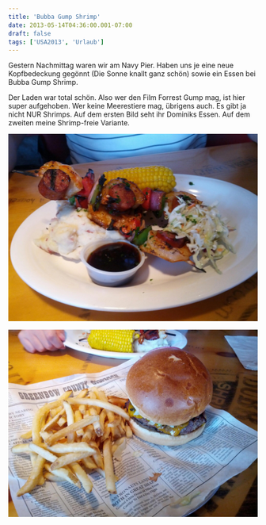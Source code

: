 ```yaml
---
title: 'Bubba Gump Shrimp'
date: 2013-05-14T04:36:00.001-07:00
draft: false
tags: ['USA2013', 'Urlaub']
---
```


Gestern Nachmittag waren wir am Navy Pier. Haben uns je eine neue Kopfbedeckung gegönnt (Die Sonne knallt ganz schön) sowie ein Essen bei Bubba Gump Shrimp.

Der Laden war total schön. Also wer den Film Forrest Gump mag, ist hier super aufgehoben. Wer keine Meerestiere mag, übrigens auch. Es gibt ja nicht NUR Shrimps. Auf dem ersten Bild seht ihr Dominiks Essen. Auf dem zweiten meine Shrimp-freie Variante.

![](/urlaub11to15-images/13/IMG_20130513_153120.jpg)

![](/urlaub11to15-images/13/IMG_20130513_153152.jpg)